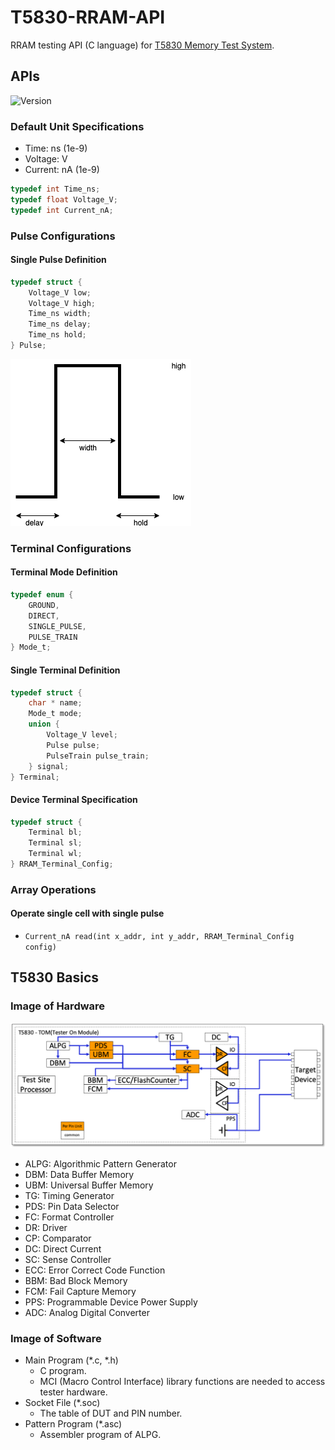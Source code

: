 # T5830-RRAM-API

RRAM testing API (C language) for [T5830 Memory Test System](https://www.advantest.com/products/ic-test-systems/t5830).


## APIs

![Version](https://img.shields.io/badge/-v0.1.0-informational)

### Default Unit Specifications

* Time: ns (1e-9)
* Voltage: V
* Current: nA (1e-9)

```c
typedef int Time_ns;
typedef float Voltage_V;
typedef int Current_nA;
```

### Pulse Configurations

#### Single Pulse Definition

```c
typedef struct {
    Voltage_V low;
    Voltage_V high;
    Time_ns width;
    Time_ns delay;
    Time_ns hold;
} Pulse;
```
![Single pulse](img/single-pulse.png)

### Terminal Configurations

#### Terminal Mode Definition

```c
typedef enum {
    GROUND,
    DIRECT,
    SINGLE_PULSE,
    PULSE_TRAIN
} Mode_t;
```

#### Single Terminal Definition

```c
typedef struct {
    char * name;
    Mode_t mode;
    union {
        Voltage_V level;
        Pulse pulse;
        PulseTrain pulse_train;
    } signal;
} Terminal;
```

#### Device Terminal Specification

```c
typedef struct {
    Terminal bl;
    Terminal sl;
    Terminal wl;
} RRAM_Terminal_Config;
```

### Array Operations

#### Operate single cell with single pulse

* `Current_nA read(int x_addr, int y_addr, RRAM_Terminal_Config config)`


## T5830 Basics

### Image of Hardware

![Image of Hardware](img/image-of-hardware.png)

* ALPG: Algorithmic Pattern Generator
* DBM: Data Buffer Memory
* UBM: Universal Buffer Memory
* TG: Timing Generator
* PDS: Pin Data Selector
* FC: Format Controller
* DR: Driver
* CP: Comparator
* DC: Direct Current
* SC: Sense Controller
* ECC: Error Correct Code Function
* BBM: Bad Block Memory
* FCM: Fail Capture Memory
* PPS: Programmable Device Power Supply
* ADC: Analog Digital Converter

### Image of Software

* Main Program (\*.c, \*.h)
    * C program.
    * MCI (Macro Control Interface) library functions are needed to access tester hardware.
* Socket File (\*.soc)
    * The table of DUT and PIN number.
* Pattern Program (\*.asc)
    * Assembler program of ALPG.

